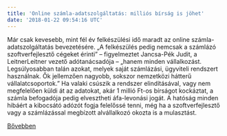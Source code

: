 ```yaml
---
title: 'Online számla-adatszolgáltatás: milliós bírság is jöhet'
date: '2018-01-22 09:54:16 UTC'
---
```


Már csak kevesebb, mint fél év felkészülési idő maradt az online számla-adatszolgáltatás bevezetésére. „A felkészülés pedig nemcsak a számlázó szoftverfejlesztő cégeket érinti” – figyelmeztet Jancsa-Pék Judit, a LeitnerLeitner vezető adótanácsadója – „hanem minden vállalkozást. Legsúlyosabban talán azokat, melyek saját számlázási, ügyviteli rendszert használnak. Ők jellemzően nagyobb, sokszor nemzetközi hátterű vállalatcsoportok.” Ha valaki csúszik a rendszer elindításával, vagy nem megfelelően küldi át az adatokat, akár 1 millió Ft-os bírságot kockáztat, a számla befogadója pedig elvesztheti áfa-levonási jogát. A hatóság minden hibáért a kibocsátó adózót fogja felelőssé tenni, még ha a szoftverfejlesztő vagy a számlázással megbízott alvállalkozó okozta is a mulasztást.


[Bővebben](http://ift.tt/2G4Cs7i)
